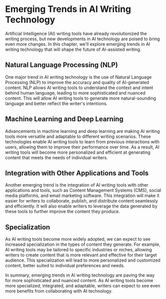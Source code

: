 Emerging Trends in AI Writing Technology
====================================================================================

Artificial Intelligence (AI) writing tools have already revolutionized the writing process, but new developments in AI technology are poised to bring even more changes. In this chapter, we'll explore emerging trends in AI writing technology that will shape the future of AI-assisted writing.

Natural Language Processing (NLP)
---------------------------------

One major trend in AI writing technology is the use of Natural Language Processing (NLP) to improve the accuracy and quality of AI-generated content. NLP allows AI writing tools to understand the context and intent behind human language, leading to more sophisticated and nuanced content. This will allow AI writing tools to generate more natural-sounding language and better reflect the writer's intentions.

Machine Learning and Deep Learning
----------------------------------

Advancements in machine learning and deep learning are making AI writing tools more versatile and adaptable to different writing scenarios. These technologies enable AI writing tools to learn from previous interactions with users, allowing them to improve their performance over time. As a result, AI writing tools will become more personalized and efficient at generating content that meets the needs of individual writers.

Integration with Other Applications and Tools
---------------------------------------------

Another emerging trend is the integration of AI writing tools with other applications and tools, such as Content Management Systems (CMS), social media platforms, and email marketing software. This integration will make it easier for writers to collaborate, publish, and distribute content seamlessly and efficiently. It will also enable writers to leverage the data generated by these tools to further improve the content they produce.

Specialization
--------------

As AI writing tools become more widely adopted, we can expect to see increased specialization in the types of content they generate. For example, AI writing tools may be tailored to specific industries or niches, allowing writers to create content that is more relevant and effective for their target audience. This specialization will lead to more personalized and customized content, better suited to individual preferences and needs.

In summary, emerging trends in AI writing technology are paving the way for more sophisticated and nuanced content. As AI writing tools become more specialized, integrated, and adaptable, writers can expect to see even more benefits from collaborating with AI technology.
